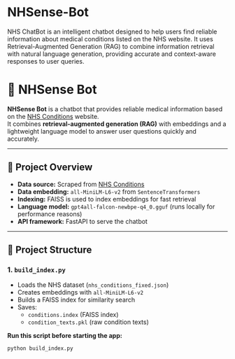 # NHSense-Bot
NHS ChatBot is an intelligent chatbot designed to help users find reliable information about medical conditions listed on the NHS website. It uses Retrieval-Augmented Generation (RAG) to combine information retrieval with natural language generation, providing accurate and context-aware responses to user queries.
# 🏥 NHSense Bot

**NHSense Bot** is a chatbot that provides reliable medical information based on the [NHS Conditions](https://www.nhs.uk/conditions/) website.  
It combines **retrieval-augmented generation (RAG)** with embeddings and a lightweight language model to answer user questions quickly and accurately.  

---

## 🚀 Project Overview

- **Data source:** Scraped from [NHS Conditions](https://www.nhs.uk/conditions/)  
- **Data embedding:** `all-MiniLM-L6-v2` from `SentenceTransformers`  
- **Indexing:** FAISS is used to index embeddings for fast retrieval  
- **Language model:** `gpt4all-falcon-newbpe-q4_0.gguf` (runs locally for performance reasons)  
- **API framework:** FastAPI to serve the chatbot  

---

## 📂 Project Structure

### 1. `build_index.py`
- Loads the NHS dataset (`nhs_conditions_fixed.json`)  
- Creates embeddings with `all-MiniLM-L6-v2`  
- Builds a FAISS index for similarity search  
- Saves:
  - `conditions.index` (FAISS index)  
  - `condition_texts.pkl` (raw condition texts)  

**Run this script before starting the app:**
```bash
python build_index.py

